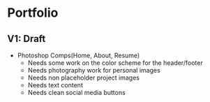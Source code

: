 <h1>Portfolio</h1>
<h2>V1: Draft</h2> 
<ul>
  <li>Photoshop Comps(Home, About, Resume)
    <ul>
      <li>Needs some work on the color scheme for the header/footer</li>
      <li>Needs photography work for personal images</li>
      <li>Needs non placeholder project images</li>
      <li>Needs text content</li>
      <li>Needs clean social media buttons</li>
    </ul>
  </li>
</ul>
